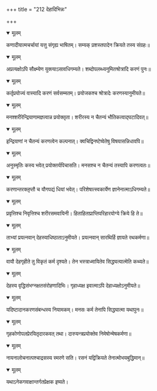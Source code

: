 +++
title = "212 देहादिभिन्नः"

+++


<details open><summary>मूलम्</summary>

कणादीयात्मचर्चायां यत्तु संगृह्य भाषितम्। सम्यक् प्रशस्तपादेन क्रियते तस्य संग्रहः॥
</details>



<details open><summary>मूलम्</summary>

अप्रत्यक्षोऽपि सौक्ष्म्येण युक्त्याऽसावधिगम्यते। शब्दोपलब्ध्यनुमितश्रोत्रादि करणं पुनः॥
</details>



<details open><summary>मूलम्</summary>

कर्तृप्रयोज्यं वास्यादि करणं सर्वसम्मतम्। प्रयोजकश्च श्रोत्रादेः करणस्यानुमीयते॥
</details>



<details open><summary>मूलम्</summary>

मनश्शरीरेन्द्रियाणामज्ञत्वान्न प्रयोक्तृता। शरीरस्य न चैतन्यं भौतिकत्वाद्घटादिवत्॥
</details>



<details open><summary>मूलम्</summary>

इन्द्रियाणां न चैतन्यं करणत्वेन कल्पनात्। क्वचिद्विनष्टेष्वेतेषु विषयासन्निधावपि॥
</details>



<details open><summary>मूलम्</summary>

अनुस्मृतिः कस्य भवेत् प्रयोक्तर्यपिचासति। मनसश्च न चैतन्यं तस्यापि करणत्वतः॥
</details>



<details open><summary>मूलम्</summary>

करणान्तरक्लृप्तौ च यौगपद्यं धियां भवेत्। परिशेषात्स्वकार्येण ज्ञानेनात्माऽधिगम्यते॥
</details>



<details open><summary>मूलम्</summary>

प्रवृत्तिश्च निवृत्तिश्च शरीरसमवायिनी। हिताहिताप्राप्तिपरिहारयोग्ये क्रिये हि ते॥
</details>



<details open><summary>मूलम्</summary>

ताभ्यां प्रयत्नवान् देहस्याधिष्ठाताऽनुमीयते। प्रयत्नवान् सारथिर्हि ज्ञायते रथकर्मणा॥
</details>



<details open><summary>मूलम्</summary>

वायौ देहगृहीते तु विकृतं कर्म दृश्यते। तेन भस्त्राध्मायितेव सिद्ध्यत्यात्मेति कथ्यते॥
</details>



<details open><summary>मूलम्</summary>

देहस्य वृद्धिसंभग्नक्षतसंरोहणादिभिः। गृहाध्यक्ष इवात्माऽपि देहाध्यक्षोऽनुमीयते॥
</details>



<details open><summary>मूलम्</summary>

यदिष्टादानकरणसंबन्धस्य नियामकम्। मनसः कर्म तेनापि सिद्ध्यात्मा यथापुनः॥
</details>



<details open><summary>मूलम्</summary>

गृहकोणोपलप्रेरयितृदारकवत् तथा। दारुयन्त्रप्रयोक्तेव निमेषोन्मेषकर्मणा॥
</details>



<details open><summary>मूलम्</summary>

नायनालोचनात्पश्चाद्रसस्य स्मरणे सति। रसनं यद्विक्रियते तेनात्मोभयबुद्धिमान्॥
</details>



<details open><summary>मूलम्</summary>

यथाऽनेकगवाक्षान्तर्गतप्रेक्षक इष्यते।
</details>

